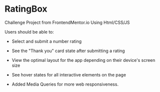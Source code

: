 # RatingBox

Challenge Project from FrontendMentor.io
Using Html/CSS/JS


Users should be able to:

- Select and submit a number rating

- See the "Thank you" card state after submitting a rating

- View the optimal layout for the app depending on their device's screen size

- See hover states for all interactive elements on the page

 - Added Media Queries for more web responsiveness.
